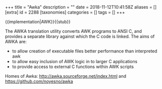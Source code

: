 +++
title = "Awka"
description = ""
date = 2018-11-12T10:41:58Z
aliases = []
[extra]
id = 2288
[taxonomies]
categories = []
tags = []
+++

{{implementation|AWK}}{{stub}}

The AWKA translation utility converts AWK programs to ANSI C, and provides a separate library against which the C code is linked. The aims of AWKA are:

* to allow creation of executable files better performance than interpreted awk
* to allow easy inclusion of AWK logic in to larger C applications
* to provide access to external C functions within AWK scripts


Homes of Awka: http://awka.sourceforge.net/index.html and https://github.com/noyesno/awka
